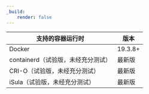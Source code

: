 ```yaml
---
_build:
    render: false
---
```


| 支持的容器运行时                   | 版本    |
| ---------------------------------- | ------- |
| Docker                             | 19.3.8+ |
| containerd（试验版，未经充分测试） | 最新版  |
| CRI-O（试验版，未经充分测试）      | 最新版  |
| iSula（试验版，未经充分测试）      | 最新版  |
